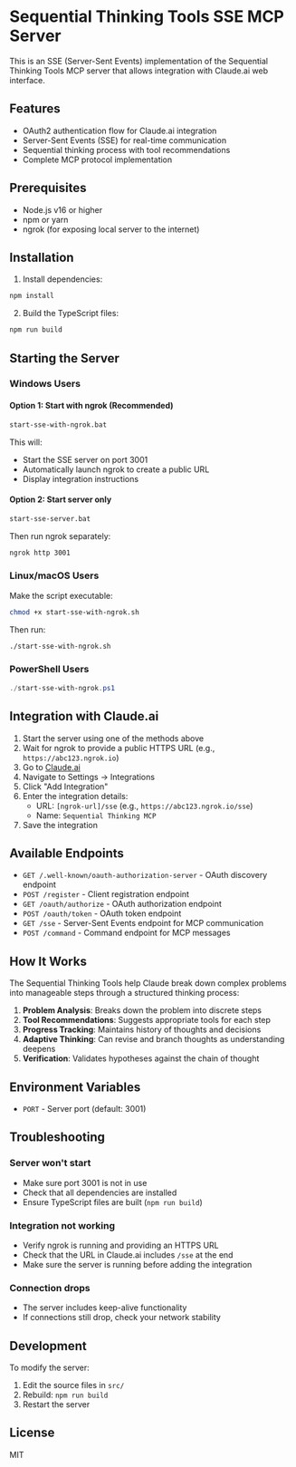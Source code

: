 # Sequential Thinking Tools SSE MCP Server

This is an SSE (Server-Sent Events) implementation of the Sequential Thinking Tools MCP server that allows integration with Claude.ai web interface.

## Features

- OAuth2 authentication flow for Claude.ai integration
- Server-Sent Events (SSE) for real-time communication
- Sequential thinking process with tool recommendations
- Complete MCP protocol implementation

## Prerequisites

- Node.js v16 or higher
- npm or yarn
- ngrok (for exposing local server to the internet)

## Installation

1. Install dependencies:
```bash
npm install
```

2. Build the TypeScript files:
```bash
npm run build
```

## Starting the Server

### Windows Users

#### Option 1: Start with ngrok (Recommended)
```bash
start-sse-with-ngrok.bat
```
This will:
- Start the SSE server on port 3001
- Automatically launch ngrok to create a public URL
- Display integration instructions

#### Option 2: Start server only
```bash
start-sse-server.bat
```
Then run ngrok separately:
```bash
ngrok http 3001
```

### Linux/macOS Users

Make the script executable:
```bash
chmod +x start-sse-with-ngrok.sh
```

Then run:
```bash
./start-sse-with-ngrok.sh
```

### PowerShell Users
```powershell
./start-sse-with-ngrok.ps1
```

## Integration with Claude.ai

1. Start the server using one of the methods above
2. Wait for ngrok to provide a public HTTPS URL (e.g., `https://abc123.ngrok.io`)
3. Go to [Claude.ai](https://claude.ai)
4. Navigate to Settings → Integrations
5. Click "Add Integration"
6. Enter the integration details:
   - URL: `[ngrok-url]/sse` (e.g., `https://abc123.ngrok.io/sse`)
   - Name: `Sequential Thinking MCP`
7. Save the integration

## Available Endpoints

- `GET /.well-known/oauth-authorization-server` - OAuth discovery endpoint
- `POST /register` - Client registration endpoint
- `GET /oauth/authorize` - OAuth authorization endpoint
- `POST /oauth/token` - OAuth token endpoint
- `GET /sse` - Server-Sent Events endpoint for MCP communication
- `POST /command` - Command endpoint for MCP messages

## How It Works

The Sequential Thinking Tools help Claude break down complex problems into manageable steps through a structured thinking process:

1. **Problem Analysis**: Breaks down the problem into discrete steps
2. **Tool Recommendations**: Suggests appropriate tools for each step
3. **Progress Tracking**: Maintains history of thoughts and decisions
4. **Adaptive Thinking**: Can revise and branch thoughts as understanding deepens
5. **Verification**: Validates hypotheses against the chain of thought

## Environment Variables

- `PORT` - Server port (default: 3001)

## Troubleshooting

### Server won't start
- Make sure port 3001 is not in use
- Check that all dependencies are installed
- Ensure TypeScript files are built (`npm run build`)

### Integration not working
- Verify ngrok is running and providing an HTTPS URL
- Check that the URL in Claude.ai includes `/sse` at the end
- Make sure the server is running before adding the integration

### Connection drops
- The server includes keep-alive functionality
- If connections still drop, check your network stability

## Development

To modify the server:

1. Edit the source files in `src/`
2. Rebuild: `npm run build`
3. Restart the server

## License

MIT